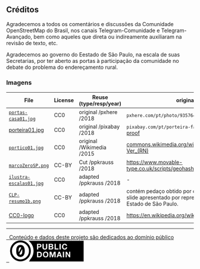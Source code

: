 ## Créditos

Agradecemos a todos os comentários e discussões da Comunidade OpenStreetMap do Brasil, nos canais Telegram-Comunidade e Telegram-Avançado, bem como aqueles que direta ou indireamente auxiliaram na revisão de texto, etc.

Agradecemos ao governo do Eestado de São Paulo, na escala de suas Secretarias,  por ter aberto as portas à participação da comunidade no debate do problema do endereçamento rural.

### Imagens

File    | License | Reuse (type/resp/year) | original URL
--------|---------|------------------------|-----------
[`portas-casa01.jpg`](portas-casa01.jpg)| CC0 | original /pxhere /2018 |`pxhere.com/pt/photo/935764` [proof](https://web.archive.org/web/20180830122122/https://pxhere.com/pt/photo/935764)
[porteira01.jpg](porteira01.jpg) | CC0| original /pixabay /2018 | `pixabay.com/pt/porteira-fazenda-viagem-1222916` [proof](https://web.archive.org/web/20180830122527/https://pixabay.com/pt/porteira-fazenda-viagem-1222916/)
[`portico01.jpg`](portico01.jpg) | CC0 | original /Wikimedia /2015 | [commons.wikimedia.org/wiki/File:Pórtico_de_Venha-Ver_(RN)](https://commons.wikimedia.org/wiki/File:P%C3%B3rtico_de_Venha-Ver_(RN).JPG)
[`marcoZeroSP.png`](marcoZeroSP.png) | CC-BY | Cut /ppkrauss /2018 | https://www.movable-type.co.uk/scripts/geohash.html
[`ilustra-escalas01.jpg`](ilustra-escalas01.jpg) | CC0 | adapted /ppkrauss /2018 | -
[`CLP-resumo1b.png`](CLP-resumo1b.png)| CC-BY | adapted /ppkrauss /2018 | contém pedaço obtido por captura de trecho de slide apresentado por representantes do Governo do Estado de São Paulo.
[CC0-logo](CC0-logo-200px.png) | CC0 | adapted /ppkrauss /2018 | https://en.wikipedia.org/wiki/File:CC0_button.svg


------

[&#160;&#160;Conteúdo e dados deste projeto são dedicados ao domínio público<br/>&#160;&#160;![](assets/CC0-logo-200px.png) ](LICENSE.md)

